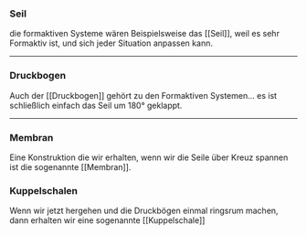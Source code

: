 ### Seil
die formaktiven Systeme wären Beispielsweise das [[Seil]], weil es sehr Formaktiv ist, und sich jeder Situation anpassen kann.

---

### Druckbogen
Auch der [[Druckbogen]] gehört zu den Formaktiven Systemen... es ist schließlich einfach das Seil um 180° geklappt.

---

### Membran
Eine Konstruktion die wir erhalten, wenn wir die Seile über Kreuz spannen ist die sogenannte [[Membran]].

### Kuppelschalen

Wenn wir jetzt hergehen und die Druckbögen einmal ringsrum machen, dann erhalten wir eine sogenannte [[Kuppelschale]]